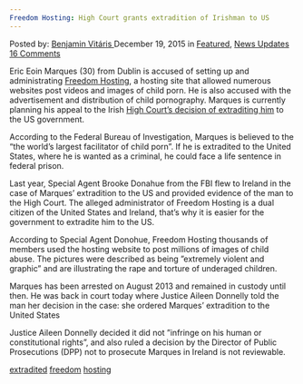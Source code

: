 ```yaml
---
Freedom Hosting: High Court grants extradition of Irishman to US
---
```

<article class="post-listing post-12661 post type-post status-publish format-standard has-post-thumbnail hentry  tag-extradited tag-freedom tag-hosting">
<div class="post-inner">
<span>Posted by: <a href="https://www.deepdotweb.com/author/benjaminvi/" title="">Benjamin Vitáris </a></span>
<span>December 19, 2015</span>
<span>in <a href="https://www.deepdotweb.com/category/deepdot-news/" rel="category tag">Featured</a>, <a href="https://www.deepdotweb.com/category/news-updates/" rel="category tag">News Updates</a></span>
<span><a href="https://www.deepdotweb.com/2015/12/19/irish-man-behind-freedom-hosting-to-appeal-extradition-to-the-us/#comments">16 Comments</a></span>


<p>Eric Eoin Marques (30) from Dublin is accused of setting up and administrating <a href="https://en.wikipedia.org/wiki/Freedom_Hosting">Freedom Hosting</a>, a hosting site that allowed numerous websites post videos and images of child porn. He is also accused with the advertisement and distribution of child pornography. Marques is currently planning his appeal to the Irish <a href="http://www.rte.ie/news/ireland/2015/1216/754065-eric-eoin-marques/">High Court’s decision of extraditing him</a> to the US government.</p>
<p>According to the Federal Bureau of Investigation, Marques is believed to the “the world’s largest facilitator of child porn”. If he is extradited to the United States, where he is wanted as a criminal, he could face a life sentence in federal prison.</p>
<p>Last year, Special Agent Brooke Donahue from the FBI flew to Ireland in the case of Marques’ extradition to the US and provided evidence of the man to the High Court. The alleged administrator of Freedom Hosting is a dual citizen of the United States and Ireland, that’s why it is easier for the government to extradite him to the US.</p>
<p>According to Special Agent Donohue, Freedom Hosting thousands of members used the hosting website to post millions of images of child abuse. The pictures were described as being ”extremely violent and graphic” and are illustrating the rape and torture of underaged children.</p>
<p>Marques has been arrested on August 2013 and remained in custody until then. He was back in court today where Justice Aileen Donnelly told the man her decision in the case: she ordered Marques’ extradition to the United States</p>
<p>Justice Aileen Donnelly decided it did not ”infringe on his human or constitutional rights”, and also ruled a decision by the Director of Public Prosecutions (DPP) not to prosecute Marques in Ireland is not reviewable.</p>
</div>
<a href="https://www.deepdotweb.com/tag/extradited/" rel="tag">extradited</a> <a href="https://www.deepdotweb.com/tag/freedom/" rel="tag">freedom</a> <a href="https://www.deepdotweb.com/tag/hosting/" rel="tag">hosting</a></span> <span style="display:none" class="updated">2015-12-19<a href="https://www.deepdotweb.com/author/benjaminvi/" title="Posts by Benjamin Vitáris" rel="author">Benjamin Vitáris</a></strong></div>

